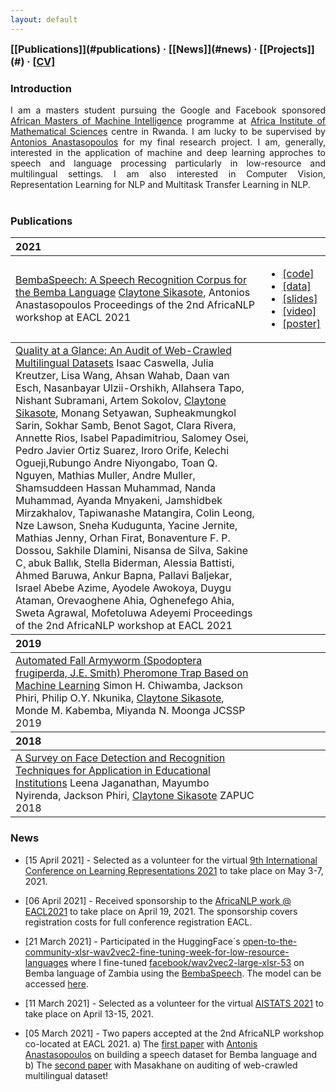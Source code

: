 ```yaml
---
layout: default
---
```


<span style="font-weight: bold; font-size: 16px;">
  [[Publications]](#publications) · [[News]](#news) · [[Projects]](#) · <a href="/assets/pdf/Sikasote_CV.pdf" target="_blank">[CV]</a>
</span>

### Introduction

<div style="text-align: justify"> I am a masters student pursuing the Google and Facebook sponsored <a href="https://www.aimsammi.org">African Masters of Machine Intelligence</a> programme at <a href="https://aims.ac.rw/">Africa Institute of Mathematical Sciences</a> centre in Rwanda. I am lucky to be supervised by <a href="https://cs.gmu.edu/~antonis/author/antonios-anastasopoulos/">Antonios Anastasopoulos</a> for my final research project. I am, generally, interested in the application of machine and deep learning approches to speech and language processing particularly in low-resource and multilingual settings. I am also interested in Computer Vision, Representation Learning for NLP and Multitask Transfer Learning in NLP.</div><br>

### Publications

<table>
  <thead>
    <tr>
      <th style="text-align: left">2021</th>
      <th style="text-align: left"></th>
    </tr>
  </thead>
  <tbody>
    <tr>
      <td>
        <a target="_blank" href="https://arxiv.org/pdf/2102.04889.pdf">BembaSpeech: A Speech Recognition Corpus for the Bemba Language</a>
        <paper>
          <authors><u>Claytone Sikasote</u>, Antonios Anastasopoulos</authors>
        <venue>Proceedings of the 2nd AfricaNLP workshop at EACL 2021</venue>
        </paper>
      </td>
      <td>
        <ul>
          <li><a target="_blank" href="https://github.com/csikasote/BembaASR">[code]</a></li>
          <li><a target="_blank" href="https://github.com/csikasote/BembaSpeech">[data]</a></li>
          <li><a target="_blank" href="https://drive.google.com/file/d/1VcYa_dSNvBbgWPAJ5DKJ48-vQPZ_h4Xc/view?usp=sharing">[slides]</a></li>
          <li><a target="_blank" href="https://youtu.be/KkffAt9-Agc">[video]</a></li>
          <li><a target="_blank" href="https://drive.google.com/file/d/1vaI63pojFDz28p07KNr0DJWKJfzXgwyn/view?usp=sharing">[poster]</a></li>
        </ul>
      </td>
    </tr>
    </tbody>
  <tbody>
    <tr>
      <td>
        <a target="_blank" href="https://arxiv.org/pdf/2103.12028.pdf">Quality at a Glance: An Audit of Web-Crawled Multilingual Datasets</a>
        <paper>
          <authors>Isaac Caswella, Julia Kreutzer, Lisa Wang, Ahsan Wahab, Daan van Esch, Nasanbayar Ulzii-Orshikh, Allahsera Tapo, Nishant Subramani, Artem Sokolov, <u>Claytone Sikasote</u>, Monang Setyawan, Supheakmungkol Sarin, Sokhar Samb, Benot Sagot, Clara Rivera, Annette Rios, Isabel Papadimitriou, Salomey Osei, Pedro Javier Ortiz Suarez, Iroro Orife, Kelechi Ogueji,Rubungo Andre Niyongabo, Toan Q. Nguyen, Mathias Muller, Andre Muller, Shamsuddeen Hassan Muhammad, Nanda Muhammad, Ayanda Mnyakeni, Jamshidbek Mirzakhalov, Tapiwanashe Matangira, Colin Leong, Nze Lawson, Sneha Kudugunta, Yacine Jernite, Mathias Jenny, Orhan Firat, Bonaventure F. P. Dossou, Sakhile Dlamini, Nisansa de Silva, Sakine C¸ abuk Ballık, Stella Biderman, Alessia Battisti, Ahmed Baruwa, Ankur Bapna, Pallavi Baljekar, Israel Abebe Azime, Ayodele Awokoya, Duygu Ataman, Orevaoghene Ahia, Oghenefego Ahia, Sweta Agrawal, Mofetoluwa Adeyemi</authors>
        <venue>Proceedings of the 2nd AfricaNLP workshop at EACL 2021</venue>
        </paper>
      </td>
      <td>
        <ul>
        </ul>
      </td>
    </tr>
  </tbody>
    <thead>
    <tr>
      <th style="text-align: left">2019</th>
      <th style="text-align: left"></th>
    </tr>
  </thead>
  <tbody>
    <tr>
      <td>
        <a target="_blank" href="https://thescipub.com/pdf/jcssp.2019.1759.1779.pdf">Automated Fall Armyworm (Spodoptera frugiperda, J.E. Smith) Pheromone Trap Based on Machine Learning</a>
        <paper>
          <authors>Simon H. Chiwamba, Jackson Phiri, Philip O.Y. Nkunika, <u>Claytone Sikasote</u>, Monde M. Kabemba, Miyanda N. Moonga </authors>
        <venue>JCSSP 2019</venue>
        </paper>
      </td>
      <td>
      </td>
    </tr>
  </tbody>
  <thead>
    <tr>
      <th style="text-align: left">2018</th>
      <th style="text-align: left"></th>
    </tr>
  </thead>
  <tbody>
    <tr>
      <td>
        <a target="_blank" href="https://www.researchgate.net/profile/Leena-Jaganathan/publication/329417179_A_Survey_on_Face_Detection_and_Recognition_Techniques_for_Application_in_Educational_Institutions/links/5c07b97ca6fdcc315f9e2d2f/A-Survey-on-Face-Detection-and-Recognition-Techniques-for-Application-in-Educational-Institutions.pdf">A Survey on Face Detection and Recognition Techniques for Application in Educational Institutions</a>
        <paper>
          <authors>Leena Jaganathan, Mayumbo Nyirenda, Jackson Phiri, <u>Claytone Sikasote</u></authors>
        <venue>ZAPUC 2018</venue>
        </paper>
      </td>
      <td>
      </td>
    </tr>
  </tbody>
</table>

### News


- [15 April 2021] - Selected as a volunteer for the virtual [9th International Conference on Learning Representations 2021](https://iclr.cc/) to take place on May 3-7, 2021.

- [06 April 2021] - Received sponsorship to the [AfricaNLP work @ EACL2021](https://sites.google.com/view/africanlp-workshop) to take place on April 19, 2021. The sponsorship covers registration costs for full conference registration EACL. 

- [21 March 2021] - Participated in the HuggingFace\`s [open-to-the-community-xlsr-wav2vec2-fine-tuning-week-for-low-resource-languages](https://discuss.huggingface.co/t/open-to-the-community-xlsr-wav2vec2-fine-tuning-week-for-low-resource-languages/4467/270) where I fine-tuned [facebook/wav2vec2-large-xlsr-53](https://arxiv.org/abs/2006.13979) on Bemba language of Zambia using the [BembaSpeech](https://arxiv.org/pdf/2102.04889.pdf). The model can be accessed [here](https://huggingface.co/csikasote/wav2vec2-large-xlsr-bemba).

- [11 March 2021] - Selected as a volunteer for the virtual [AISTATS 2021](https://aistats.org/aistats2021/) to take place on April 13-15, 2021.

- [05 March 2021] - Two papers accepted at the 2nd AfricaNLP workshop co-located at EACL 2021. a) The [first paper](https://arxiv.org/pdf/2102.04889.pdf) with [Antonis Anastasopoulos](https://cs.gmu.edu/~antonis/author/antonios-anastasopoulos/) on building a speech dataset for Bemba language and b) The [second paper](https://arxiv.org/pdf/2103.12028.pdf) with Masakhane on auditing of web-crawled multilingual dataset!
